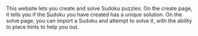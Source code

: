 This website lets you create and solve Sudoku puzzles. On the create page, it tells you if the Sudoku you have created has a unique solution. 
On the solve page, you can import a Sudoku and attempt to solve it, with the ability to place hints to help you out.
